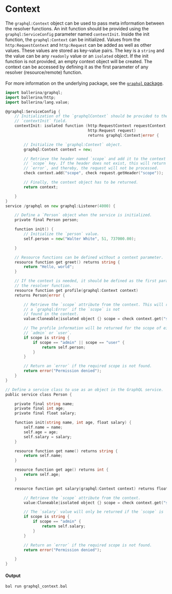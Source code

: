 # Context

 The `graphql:Context` object can be used to pass meta information between the resolver functions. An init function
 should be provided using the `graphql:ServiceConfig` parameter named `contextInit`. Inside the init function, the
 `graphql:Context` can be initialized. Values from the `http:RequestContext` and `http:Request` can be added as well as
 other values. These values are stored as key-value pairs. The key is a `string` and the value can be any `readonly`
 value or an `isolated` object. If the init function is not provided, an empty context object will be created.
 The context can be accessed by defining it as the first parameter of any resolver (resource/remote) function.
 <br/><br/>
 For more information on the underlying package, see the
 [`graphql` package](https:docs.central.ballerina.io/ballerina/graphql/latest/).

```go
import ballerina/graphql;
import ballerina/http;
import ballerina/lang.value;

@graphql:ServiceConfig {
    // Initialization of the `graphqlContext` should be provided to the
    // `contextInit` field.
    contextInit: isolated function (http:RequestContext requestContext,
                                    http:Request request)
                                    returns graphql:Context|error {

        // Initialize the `graphql:Context` object.
        graphql:Context context = new;

        // Retrieve the header named `scope` and add it to the context with the
        // `scope` key. If the header does not exist, this will return an
        // `error`, and thereby, the request will not be processed.
        check context.add("scope", check request.getHeader("scope"));

        // Finally, the context object has to be returned.
        return context;

    }
}
service /graphql on new graphql:Listener(4000) {

    // Define a `Person` object when the service is initialized.
    private final Person person;

    function init() {
        // Initialize the `person` value.
        self.person = new("Walter White", 51, 737000.00);

    }

    // Resource functions can be defined without a context parameter.
    resource function get greet() returns string {
        return "Hello, world";
    }

    // If the context is needed, it should be defined as the first paramter of
    // the resolver function.
    resource function get profile(graphql:Context context)
    returns Person|error {

        // Retrieve the `scope` attribute from the context. This will return
        // a `graphql:Error` if the `scope` is not
        // found in the context.
        value:Cloneable|isolated object {} scope = check context.get("scope");

        // The profile information will be returned for the scope of either
        // `admin` or `user`.
        if scope is string {
            if scope == "admin" || scope == "user" {
                return self.person;
            }
        }

        // Return an `error` if the required scope is not found.
        return error("Permission denied");
    }
}

// Define a service class to use as an object in the GraphQL service.
public service class Person {

    private final string name;
    private final int age;
    private final float salary;

    function init(string name, int age, float salary) {
        self.name = name;
        self.age = age;
        self.salary = salary;
    }

    resource function get name() returns string {
        return self.name;
    }

    resource function get age() returns int {
        return self.age;
    }

    resource function get salary(graphql:Context context) returns float|error {

        // Retrieve the `scope` attribute from the context.
        value:Cloneable|isolated object {} scope = check context.get("scope");

        // The `salary` value will only be returned if the `scope` is `admin`.
        if scope is string {
            if scope == "admin" {
                return self.salary;
            }
        }

        // Return an `error` if the required scope is not found.
        return error("Permission denied");

    }
}
```

#### Output

```go
bal run graphql_context.bal
```